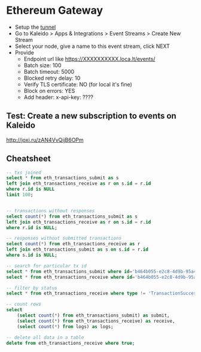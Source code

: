 # Ethereum Gateway

- Setup the [tunnel](./tunnel/README.md)
- Go to Kaleido > Apps & Integrations > Event Streams >  Create New Stream
- Select your node, give a name to this event stream, click NEXT
- Provide
    - Endpoint url like https://XXXXXXXXXX.loca.lt/events/
    - Batch size: 100
    - Batch timeout: 5000
    - Blocked retry delay: 10
    - Verify TLS certificate: NO (for local it's fine)
    - Block on errors: YES
    - Add header: x-api-key: ????
    
## Test: Create a new subscription to events on Kaleido 
http://joxi.ru/zAN4VvQijB6OPm


## Cheatsheet
```sql
-- txs joined 
select * from eth_transactions_submit as s
left join eth_transactions_receive as r on s.id = r.id
where r.id is NULL
limit 100;


-- transactions without responses
select count(*) from eth_transactions_submit as s
left join eth_transactions_receive as r on s.id = r.id
where r.id is NULL;

-- responses without submitted transactions
select count(*) from eth_transactions_receive as r
left join eth_transactions_submit as s on s.id = r.id
where s.id is NULL;

-- search for particular tx id
select * from eth_transactions_submit where id='b464b055-e2c8-4d9b-95a4-3d044d6baa85';
select * from eth_transactions_receive where id='b464b055-e2c8-4d9b-95a4-3d044d6baa85';

-- filter by status
select * from eth_transactions_receive where type != 'TransactionSuccess' limit 100;

-- count rows
select 
	(select count(*) from eth_transactions_submit) as submit,
	(select count(*) from eth_transactions_receive) as receive,
	(select count(*) from logs) as logs;

-- delete all data in a table
delete from eth_transactions_receive where true;
```

